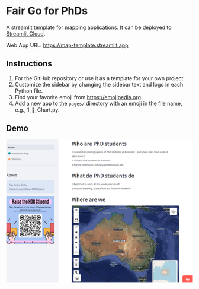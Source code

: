 # Fair Go for PhDs

A streamlit template for mapping applications. It can be deployed to [Streamlit Cloud](https://streamlit.io/cloud).

Web App URL: <https://map-template.streamlit.app>

## Instructions

1. For the GitHub repository or use it as a template for your own project.
2. Customize the sidebar by changing the sidebar text and logo in each Python file.
3. Find your favorite emoji from https://emojipedia.org.
4. Add a new app to the `pages/` directory with an emoji in the file name, e.g., 1_🚀_Chart.py.

## Demo


![demo_fairGoPhD](https://github.com/LNSOTOM/fair_go_phd/blob/main/assets/demo_fairGoPhD.png)
